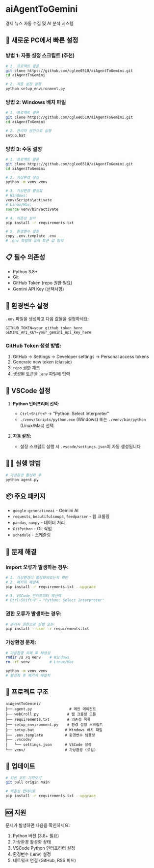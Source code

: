 # aiAgentToGemini

경제 뉴스 자동 수집 및 AI 분석 시스템

## 🚀 새로운 PC에서 빠른 설정

### 방법 1: 자동 설정 스크립트 (추천)

```bash
# 1. 프로젝트 클론
git clone https://github.com/cglee0510/aiAgentToGemini.git
cd aiAgentToGemini

# 2. 자동 설정 실행
python setup_environment.py
```

### 방법 2: Windows 배치 파일

```bash
# 1. 프로젝트 클론
git clone https://github.com/cglee0510/aiAgentToGemini.git
cd aiAgentToGemini

# 2. 관리자 권한으로 실행
setup.bat
```

### 방법 3: 수동 설정

```bash
# 1. 프로젝트 클론
git clone https://github.com/cglee0510/aiAgentToGemini.git
cd aiAgentToGemini

# 2. 가상환경 생성
python -m venv venv

# 3. 가상환경 활성화
# Windows:
venv\Scripts\activate
# Linux/Mac:
source venv/bin/activate

# 4. 의존성 설치
pip install -r requirements.txt

# 5. 환경변수 설정
copy .env.template .env
# .env 파일에 실제 토큰 값 입력
```

## 📋 필수 의존성

- Python 3.8+
- Git
- GitHub Token (repo 권한 필요)
- Gemini API Key (선택사항)

## 🔧 환경변수 설정

`.env` 파일을 생성하고 다음 값들을 설정하세요:

```env
GITHUB_TOKEN=your_github_token_here
GEMINI_API_KEY=your_gemini_api_key_here
```

### GitHub Token 생성 방법:
1. GitHub → Settings → Developer settings → Personal access tokens
2. Generate new token (classic)
3. `repo` 권한 체크
4. 생성된 토큰을 `.env` 파일에 입력

## 🎯 VSCode 설정

1. **Python 인터프리터 선택:**
   - `Ctrl+Shift+P` → "Python: Select Interpreter"
   - `./venv/Scripts/python.exe` (Windows) 또는 `./venv/bin/python` (Linux/Mac) 선택

2. **자동 설정:**
   - 설정 스크립트 실행 시 `.vscode/settings.json`이 자동 생성됩니다

## 🏃‍♂️ 실행 방법

```bash
# 가상환경 활성화 후
python agent.py
```

## 📦 주요 패키지

- `google-generativeai` - Gemini AI
- `requests`, `beautifulsoup4`, `feedparser` - 웹 크롤링
- `pandas`, `numpy` - 데이터 처리
- `GitPython` - Git 작업
- `schedule` - 스케줄링

## 🐛 문제 해결

### Import 오류가 발생하는 경우:

```bash
# 1. 가상환경이 활성화되었는지 확인
# 2. 패키지 재설치
pip install -r requirements.txt --upgrade

# 3. VSCode 인터프리터 재선택
# Ctrl+Shift+P → "Python: Select Interpreter"
```

### 권한 오류가 발생하는 경우:

```bash
# 관리자 권한으로 실행 또는
pip install --user -r requirements.txt
```

### 가상환경 문제:

```bash
# 가상환경 삭제 후 재생성
rmdir /s /q venv    # Windows
rm -rf venv         # Linux/Mac

python -m venv venv
# 활성화 후 패키지 재설치
```

## 📁 프로젝트 구조

```
aiAgentToGemini/
├── agent.py                 # 메인 에이전트
├── webCroll.py             # 웹 크롤링 모듈
├── requirements.txt        # 의존성 목록
├── setup_environment.py    # 환경 설정 스크립트
├── setup.bat              # Windows 배치 파일
├── .env.template          # 환경변수 템플릿
├── .vscode/
│   └── settings.json      # VSCode 설정
└── venv/                  # 가상환경 (로컬)
```

## 🔄 업데이트

```bash
# 최신 코드 가져오기
git pull origin main

# 의존성 업데이트
pip install -r requirements.txt --upgrade
```

## 🆘 지원

문제가 발생하면 다음을 확인하세요:

1. Python 버전 (3.8+ 필요)
2. 가상환경 활성화 상태
3. VSCode Python 인터프리터 설정
4. 환경변수 (.env) 설정
5. 네트워크 연결 (GitHub, RSS 피드)